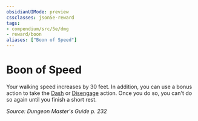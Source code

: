 ```yaml
---
obsidianUIMode: preview
cssclasses: json5e-reward
tags:
- compendium/src/5e/dmg
- reward/boon
aliases: ["Boon of Speed"]
---
```

# Boon of Speed

Your walking speed increases by 30 feet. In addition, you can use a bonus action to take the [Dash](/Systems/5e/rules/actions.md#Dash) or [Disengage](/Systems/5e/rules/actions.md#Disengage) action. Once you do so, you can't do so again until you finish a short rest.

*Source: Dungeon Master's Guide p. 232*